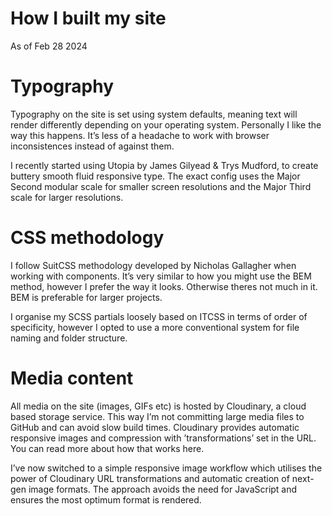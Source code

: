 # How I built my site

As of Feb 28 2024

# Typography 

Typography on the site is set using system defaults, meaning text will render differently depending on your operating system. Personally I like the way this happens. It’s less of a headache to work with browser inconsistences instead of against them.

I recently started using Utopia by James Gilyead & Trys Mudford, to create buttery smooth fluid responsive type. The exact config uses the Major Second modular scale for smaller screen resolutions and the Major Third scale for larger resolutions.

# CSS methodology
I follow SuitCSS methodology developed by Nicholas Gallagher when working with components. It’s very similar to how you might use the BEM method, however I prefer the way it looks. Otherwise theres not much in it. BEM is preferable for larger projects.

I organise my SCSS partials loosely based on ITCSS in terms of order of specificity, however I opted to use a more conventional system for file naming and folder structure.



# Media content
All media on the site (images, GIFs etc) is hosted by Cloudinary, a cloud based storage service. This way I’m not committing large media files to GitHub and can avoid slow build times. Cloudinary provides automatic responsive images and compression with ’transformations’ set in the URL. You can read more about how that works here.

I’ve now switched to a simple responsive image workflow which utilises the power of Cloudinary URL transformations and automatic creation of next-gen image formats. The approach avoids the need for JavaScript and ensures the most optimum format is rendered.

